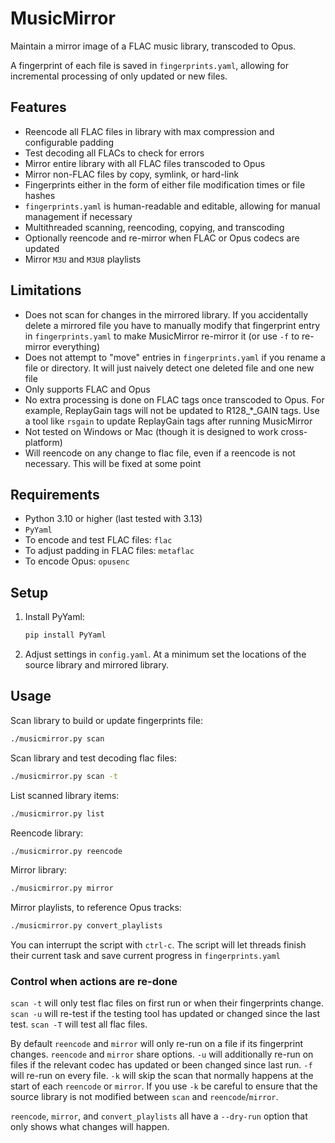 # MusicMirror

Maintain a mirror image of a FLAC music library, transcoded to Opus.

A fingerprint of each file is saved in `fingerprints.yaml`, allowing for incremental processing of only updated or new files.

## Features
- Reencode all FLAC files in library with max compression and configurable padding
- Test decoding all FLACs to check for errors
- Mirror entire library with all FLAC files transcoded to Opus
- Mirror non-FLAC files by copy, symlink, or hard-link
- Fingerprints either in the form of either file modification times or file hashes
- `fingerprints.yaml` is human-readable and editable, allowing for manual management if necessary
- Multithreaded scanning, reencoding, copying, and transcoding
- Optionally reencode and re-mirror when FLAC or Opus codecs are updated
- Mirror `M3U` and `M3U8` playlists

## Limitations
- Does not scan for changes in the mirrored library. If you accidentally delete a mirrored file you have to manually modify that fingerprint entry in `fingerprints.yaml` to make MusicMirror re-mirror it (or use `-f` to re-mirror everything)
- Does not attempt to "move" entries in `fingerprints.yaml` if you rename a file or directory. It will just naively detect one deleted file and one new file
- Only supports FLAC and Opus
- No extra processing is done on FLAC tags once transcoded to Opus. For example, ReplayGain tags will not be updated to R128_*_GAIN tags. Use a tool like `rsgain` to update ReplayGain tags after running MusicMirror
- Not tested on Windows or Mac (though it is designed to work cross-platform)
- Will reencode on any change to flac file, even if a reencode is not necessary. This will be fixed at some point

## Requirements
- Python 3.10 or higher (last tested with 3.13)
- `PyYaml`
- To encode and test FLAC files: `flac`
- To adjust padding in FLAC files: `metaflac`
- To encode Opus: `opusenc`

## Setup
1. Install PyYaml:
   ```bash
   pip install PyYaml
   ```
2. Adjust settings in `config.yaml`. At a minimum set the locations of the source library and mirrored library.

## Usage
Scan library to build or update fingerprints file:
   ```bash
   ./musicmirror.py scan
   ```
Scan library and test decoding flac files:
   ```bash
   ./musicmirror.py scan -t
   ```
List scanned library items:
   ```bash
   ./musicmirror.py list
   ```
Reencode library:
   ```bash
   ./musicmirror.py reencode
   ```
Mirror library:
   ```bash
   ./musicmirror.py mirror
   ```
Mirror playlists, to reference Opus tracks:
   ```bash
   ./musicmirror.py convert_playlists
   ```

You can interrupt the script with `ctrl-c`. The script will let threads finish their current task and save current progress in `fingerprints.yaml`

### Control when actions are re-done

`scan -t` will only test flac files on first run or when their fingerprints change.  `scan -u` will re-test if the testing tool has updated or changed since the last test. `scan -T` will test all flac files.

By default `reencode` and `mirror` will only re-run on a file if its fingerprint changes. `reencode` and `mirror` share options. `-u` will additionally re-run on files if the relevant codec has updated or been changed since last run. `-f` will re-run on every file. `-k` will skip the scan that normally happens at the start of each `reencode` or `mirror`. If you use `-k` be careful to ensure that the source library is not modified between `scan` and `reencode`/`mirror`.

`reencode`, `mirror`, and `convert_playlists` all have a `--dry-run` option that only shows what changes will happen.
